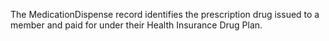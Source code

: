 The MedicationDispense record identifies the prescription drug issued to a member and paid for under their Health Insurance Drug Plan.
